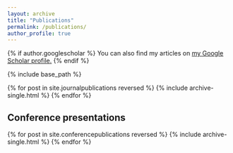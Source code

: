 ```yaml
---
layout: archive
title: "Publications"
permalink: /publications/
author_profile: true
---
```


{% if author.googlescholar %}
  You can also find my articles on <u><a href="{{author.googlescholar}}">my Google Scholar profile</a>.</u>
{% endif %}

{% include base_path %}

{% for post in site.journalpublications reversed %}
  {% include archive-single.html %}
{% endfor %}

## Conference presentations

{% for post in site.conferencepublications reversed %}
  {% include archive-single.html %}
{% endfor %}
